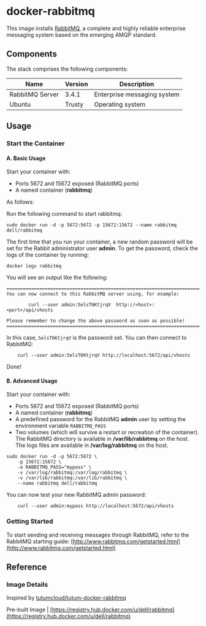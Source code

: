 docker-rabbitmq
=====================

This image installs [RabbitMQ](http://www.rabbitmq.com/), a complete and highly reliable enterprise messaging system based on the emerging AMQP standard.

## Components

The stack comprises the following components:

Name            | Version                   | Description
----------------|---------------------------|------------------------------
RabbitMQ Server | 3.4.1                     | Enterprise messaging system
Ubuntu          | Trusty                    | Operating system

## Usage

### Start the Container

#### A. Basic Usage

Start your container with:

* Ports 5672 and 15672 exposed (RabbitMQ ports)
* A named container (**rabbitmq**)

As follows: 

Run the following command to start rabbitmq:

	sudo docker run -d -p 5672:5672 -p 15672:15672 --name rabbitmq dell/rabbitmq

The first time that you run your container, a new random password will be set for the Rabbit administrator user **admin**.
To get the password, check the logs of the container by running:

	docker logs rabbitmq

You will see an output like the following:

	========================================================================
	You can now connect to this RabbitMQ server using, for example:

            curl --user admin:5elsT6KtjrqV  http://<host>:<port>/api/vhosts

	Please remember to change the above password as soon as possible!
	========================================================================

In this case, `5elsT6KtjrqV` is the password set. 
You can then connect to RabbitMQ:

        curl --user admin:5elsT6KtjrqV http://localhost:5672/api/vhosts

Done!

#### B. Advanced Usage

Start your container with:

* Ports 5672 and 15672 exposed (RabbitMQ ports)
* A named container (**rabbitmq**)
* A predefined password for the RabbitMQ **admin** user by setting the environment variable `RABBITMQ_PASS`
* Two volumes (which will survive a restart or recreation of the container). The RabbitMQ directory is available in **/var/lib/rabbitmq** on the host. The logs files are available in **/var/log/rabbitmq** on the host.

```no-highlight
sudo docker run -d -p 5672:5672 \
	-p 15672:15672 \
	-e RABBITMQ_PASS="mypass" \
	-v /var/log/rabbitmq:/var/log/rabbitmq \
	-v /var/lib/rabbitmq:/var/lib/rabbitmq \
	--name rabbitmq dell/rabbitmq
```

You can now test your new RabbitMQ admin password:

        curl --user admin:mypass http://localhost:5672/api/vhosts


### Getting Started
To start sending and receiving messages through RabbitMQ, refer to the RabbitMQ starting guide: 
[http://www.rabbitmq.com/getstarted.html](http://www.rabbitmq.com/getstarted.html)


## Reference

### Image Details

Inspired by [tutumcloud/tutum-docker-rabbitmq](https://github.com/tutumcloud/tutum-docker-rabbitmq)

Pre-built Image | [https://registry.hub.docker.com/u/dell/rabbitmq](https://registry.hub.docker.com/u/dell/rabbitmq) 
